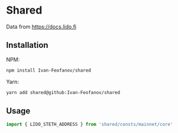 # Shared
Data from https://docs.lido.fi

## Installation
NPM:
```bash
npm install Ivan-Feofanov/shared
```
Yarn:
```bash
yarn add shared@github:Ivan-Feofanov/shared
```

## Usage

```javascript
import { LIDO_STETH_ADDRESS } from 'shared/consts/mainnet/core'
```
